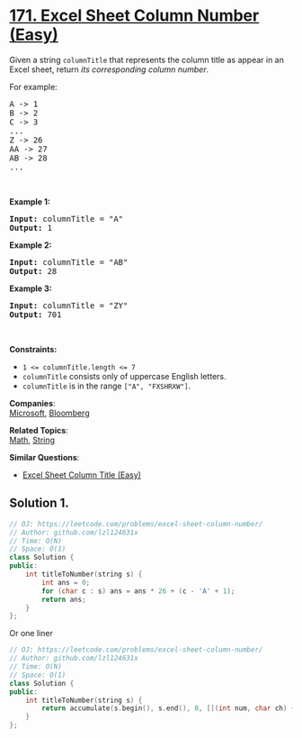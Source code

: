 # [171. Excel Sheet Column Number (Easy)](https://leetcode.com/problems/excel-sheet-column-number/)

<p>Given a string <code>columnTitle</code> that represents the column title as appear in an Excel sheet, return <em>its corresponding column number</em>.</p>

<p>For example:</p>

<pre>A -&gt; 1
B -&gt; 2
C -&gt; 3
...
Z -&gt; 26
AA -&gt; 27
AB -&gt; 28 
...
</pre>

<p>&nbsp;</p>
<p><strong>Example 1:</strong></p>

<pre><strong>Input:</strong> columnTitle = "A"
<strong>Output:</strong> 1
</pre>

<p><strong>Example 2:</strong></p>

<pre><strong>Input:</strong> columnTitle = "AB"
<strong>Output:</strong> 28
</pre>

<p><strong>Example 3:</strong></p>

<pre><strong>Input:</strong> columnTitle = "ZY"
<strong>Output:</strong> 701
</pre>

<p>&nbsp;</p>
<p><strong>Constraints:</strong></p>

<ul>
	<li><code>1 &lt;= columnTitle.length &lt;= 7</code></li>
	<li><code>columnTitle</code> consists only of uppercase English letters.</li>
	<li><code>columnTitle</code> is in the range <code>["A", "FXSHRXW"]</code>.</li>
</ul>


**Companies**:  
[Microsoft](https://leetcode.com/company/microsoft), [Bloomberg](https://leetcode.com/company/bloomberg)

**Related Topics**:  
[Math](https://leetcode.com/tag/math/), [String](https://leetcode.com/tag/string/)

**Similar Questions**:
* [Excel Sheet Column Title (Easy)](https://leetcode.com/problems/excel-sheet-column-title/)

## Solution 1.

```cpp
// OJ: https://leetcode.com/problems/excel-sheet-column-number/
// Author: github.com/lzl124631x
// Time: O(N)
// Space: O(1)
class Solution {
public:
    int titleToNumber(string s) {
        int ans = 0;
        for (char c : s) ans = ans * 26 + (c - 'A' + 1);
        return ans;
    }
};
```

Or one liner

```cpp
// OJ: https://leetcode.com/problems/excel-sheet-column-number/
// Author: github.com/lzl124631x
// Time: O(N)
// Space: O(1)
class Solution {
public:
    int titleToNumber(string s) { 
        return accumulate(s.begin(), s.end(), 0, [](int num, char ch) { return num * 26 + (ch - 'A' + 1); }); 
    }
};
```
